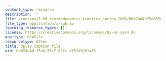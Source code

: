 ```yaml
---
content_type: resource
description: ''
file: /courses/5-60-thermodynamics-kinetics-spring-2008/0b874d4df5a855e782fcdf52d9201a15_RrVq7Yduz2g.vtt
file_type: application/x-subrip
learning_resource_types: []
license: https://creativecommons.org/licenses/by-nc-sa/4.0/
ocw_type: OCWFile
resourcetype: Other
title: 3play caption file
uid: 0b874d4d-f5a8-55e7-82fc-df52d9201a15
---
```

